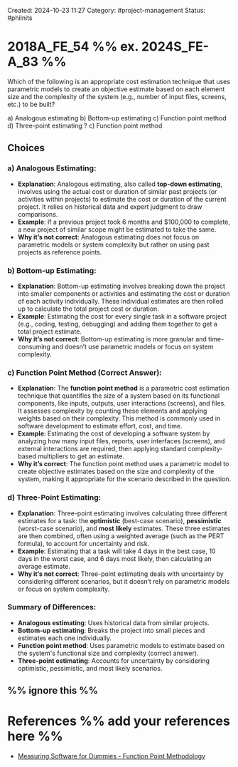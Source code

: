 Created: 2024-10-23 11:27
Category: #project-management 
Status: #philnits



# 2018A_FE_54 %% ex. 2024S_FE-A_83 %%

Which of the following is an appropriate cost estimation technique that uses parametric 
models to create an objective estimate based on each element size and the complexity of 
the system (e.g., number of input files, screens, etc.) to be built? 

a) Analogous estimating
b) Bottom-up estimating 
c) Function point method
d) Three-point estimating 
? 
c) Function point method


## Choices 

### **a) Analogous Estimating**:

- **Explanation**: Analogous estimating, also called **top-down estimating**, involves using the actual cost or duration of similar past projects (or activities within projects) to estimate the cost or duration of the current project. It relies on historical data and expert judgment to draw comparisons.
- **Example**: If a previous project took 6 months and $100,000 to complete, a new project of similar scope might be estimated to take the same.
- **Why it’s not correct**: Analogous estimating does not focus on parametric models or system complexity but rather on using past projects as reference points.

### **b) Bottom-up Estimating**:

- **Explanation**: Bottom-up estimating involves breaking down the project into smaller components or activities and estimating the cost or duration of each activity individually. These individual estimates are then rolled up to calculate the total project cost or duration.
- **Example**: Estimating the cost for every single task in a software project (e.g., coding, testing, debugging) and adding them together to get a total project estimate.
- **Why it’s not correct**: Bottom-up estimating is more granular and time-consuming and doesn’t use parametric models or focus on system complexity.

### **c) Function Point Method** (Correct Answer):

- **Explanation**: The **function point method** is a parametric cost estimation technique that quantifies the size of a system based on its functional components, like inputs, outputs, user interactions (screens), and files. It assesses complexity by counting these elements and applying weights based on their complexity. This method is commonly used in software development to estimate effort, cost, and time.
- **Example**: Estimating the cost of developing a software system by analyzing how many input files, reports, user interfaces (screens), and external interactions are required, then applying standard complexity-based multipliers to get an estimate.
- **Why it’s correct**: The function point method uses a parametric model to create objective estimates based on the size and complexity of the system, making it appropriate for the scenario described in the question.

### **d) Three-Point Estimating**:

- **Explanation**: Three-point estimating involves calculating three different estimates for a task: the **optimistic** (best-case scenario), **pessimistic** (worst-case scenario), and **most likely** estimates. These three estimates are then combined, often using a weighted average (such as the PERT formula), to account for uncertainty and risk.
- **Example**: Estimating that a task will take 4 days in the best case, 10 days in the worst case, and 6 days most likely, then calculating an average estimate.
- **Why it’s not correct**: Three-point estimating deals with uncertainty by considering different scenarios, but it doesn’t rely on parametric models or focus on system complexity.

### Summary of Differences:

- **Analogous estimating**: Uses historical data from similar projects.
- **Bottom-up estimating**: Breaks the project into small pieces and estimates each one individually.
- **Function point method**: Uses parametric models to estimate based on the system's functional size and complexity (correct answer).
- **Three-point estimating**: Accounts for uncertainty by considering optimistic, pessimistic, and most likely scenarios.



%% ignore this %%
---









# References %% add your references here %%
- [Measuring Software for Dummies - Function Point Methodology](https://www.pmi.org/learning/library/software-measuring-function-point-methodology-6201)